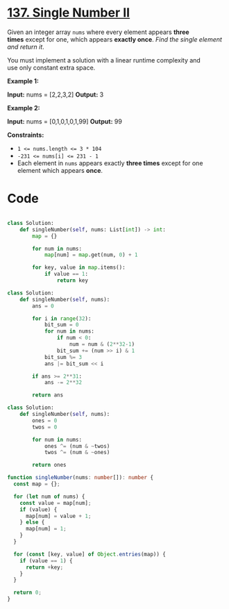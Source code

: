 # [137. Single Number II](https://leetcode.com/problems/single-number-ii/description/)

Given an integer array `nums` where every element appears **three times** except for one, which appears **exactly once**. *Find the single element and return it*.

You must implement a solution with a linear runtime complexity and use only constant extra space.

**Example 1:**

**Input:** nums = [2,2,3,2]
**Output:** 3

**Example 2:**

**Input:** nums = [0,1,0,1,0,1,99]
**Output:** 99

**Constraints:**

- `1 <= nums.length <= 3 * 104`
- `-231 <= nums[i] <= 231 - 1`
- Each element in `nums` appears exactly **three times** except for one element which appears **once**.

# Code

```python

class Solution:
    def singleNumber(self, nums: List[int]) -> int:
        map = {}

        for num in nums:
            map[num] = map.get(num, 0) + 1

        for key, value in map.items():
            if value == 1:
                return key

```

```python
class Solution:
    def singleNumber(self, nums):
        ans = 0

        for i in range(32):
            bit_sum = 0
            for num in nums:
                if num < 0:
                    num = num & (2**32-1)
                bit_sum += (num >> i) & 1
            bit_sum %= 3
            ans |= bit_sum << i

        if ans >= 2**31:
            ans -= 2**32

        return ans
```

```python
class Solution:
    def singleNumber(self, nums):
        ones = 0
        twos = 0

        for num in nums:
            ones ^= (num & ~twos)
            twos ^= (num & ~ones)

        return ones
```

```ts
function singleNumber(nums: number[]): number {
  const map = {};

  for (let num of nums) {
    const value = map[num];
    if (value) {
      map[num] = value + 1;
    } else {
      map[num] = 1;
    }
  }

  for (const [key, value] of Object.entries(map)) {
    if (value == 1) {
      return +key;
    }
  }

  return 0;
}
```
